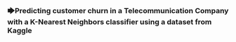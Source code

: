 ### 🡆Predicting customer churn in a Telecommunication Company with a K-Nearest Neighbors classifier using a dataset from Kaggle
